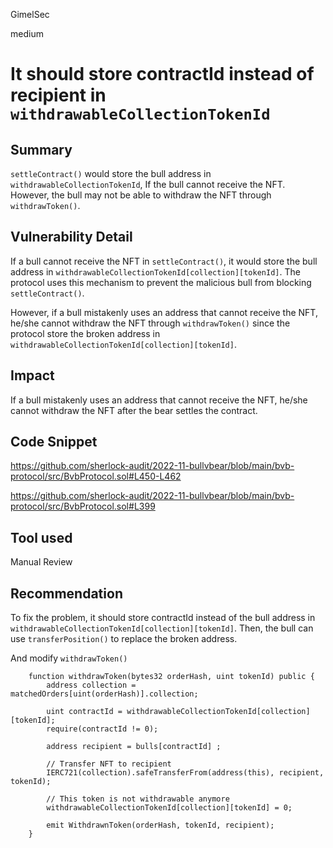 GimelSec

medium

# It should store contractId instead of recipient in `withdrawableCollectionTokenId`

## Summary

`settleContract()` would store the bull address in `withdrawableCollectionTokenId`, If the bull cannot receive the NFT. However, the bull may not be able to withdraw the NFT through `withdrawToken()`. 

## Vulnerability Detail

If a bull cannot receive the NFT in `settleContract()`, it would store the bull address in `withdrawableCollectionTokenId[collection][tokenId]`. The protocol uses this mechanism to prevent the malicious bull from blocking `settleContract()`.

However, if a bull mistakenly uses an address that cannot receive the NFT, he/she cannot withdraw the NFT through `withdrawToken()` since the protocol store the broken address in `withdrawableCollectionTokenId[collection][tokenId]`.


## Impact

If a bull mistakenly uses an address that cannot receive the NFT, he/she cannot withdraw the NFT after the bear settles the contract.

## Code Snippet

https://github.com/sherlock-audit/2022-11-bullvbear/blob/main/bvb-protocol/src/BvbProtocol.sol#L450-L462

https://github.com/sherlock-audit/2022-11-bullvbear/blob/main/bvb-protocol/src/BvbProtocol.sol#L399

## Tool used

Manual Review

## Recommendation

To fix the problem, it should store contractId instead of the bull address in `withdrawableCollectionTokenId[collection][tokenId]`. Then, the bull can use `transferPosition()` to replace the broken address.

And modify `withdrawToken()`
```solidity
    function withdrawToken(bytes32 orderHash, uint tokenId) public {
        address collection = matchedOrders[uint(orderHash)].collection;

        uint contractId = withdrawableCollectionTokenId[collection][tokenId];
        require(contractId != 0);
        
        address recipient = bulls[contractId] ;

        // Transfer NFT to recipient
        IERC721(collection).safeTransferFrom(address(this), recipient, tokenId);

        // This token is not withdrawable anymore
        withdrawableCollectionTokenId[collection][tokenId] = 0;

        emit WithdrawnToken(orderHash, tokenId, recipient);
    }
```
